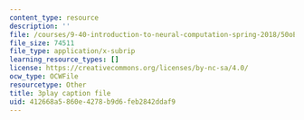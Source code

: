 ```yaml
---
content_type: resource
description: ''
file: /courses/9-40-introduction-to-neural-computation-spring-2018/50oEJs-HZHQ_captions.vtt
file_size: 74511
file_type: application/x-subrip
learning_resource_types: []
license: https://creativecommons.org/licenses/by-nc-sa/4.0/
ocw_type: OCWFile
resourcetype: Other
title: 3play caption file
uid: 412668a5-860e-4278-b9d6-feb2842ddaf9
---
```

